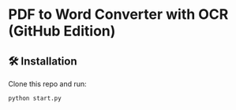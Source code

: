 # PDF to Word Converter with OCR (GitHub Edition)

## 🛠 Installation

Clone this repo and run:

```bash
python start.py
